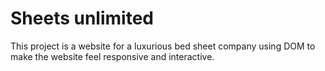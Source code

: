 
# Sheets unlimited

This project is a website for a luxurious bed sheet company using DOM to make the website feel responsive and interactive. 

